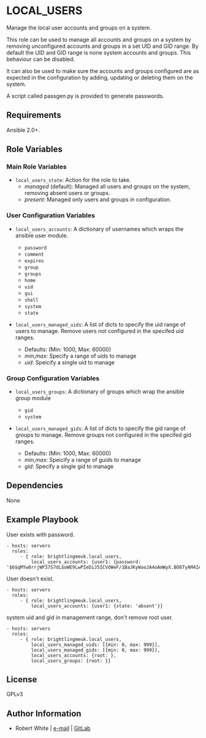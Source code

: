 LOCAL_USERS
===========

Manage the local user accounts and groups on a system. 

This role can be used to manage all accounts and groups on a system by removing unconfigured accounts and groups in a 
set UID and GID range. By default the UID and GID range is none system accounts and groups. This behaviour can be 
disabled.

It can also be used to make sure the accounts and groups configured are as expected in the configuration by adding, 
updating  or deleting them on the system.

A script called passgen.py is provided to generate passwords.

Requirements
------------

Ansible 2.0+.

Role Variables
--------------

### Main Role Variables

* `local_users_state`: Action for the role to take.
  * _managed_ (default): Managed all users and groups on the system, removing absent users or groups.
  * _present_: Managed only users and groups in configuration.

### User Configuration Variables

* `local_users_accounts`: A dictionary of usernames which wraps the ansible user module.
  * `password`
  * `comment`
  * `expires`
  * `group`
  * `groups`
  * `home`
  * `uid`
  * `gui`
  * `shell`
  * `system`
  * `state`

* `local_users_managed_uids`: A list of dicts to specify the uid range of users to manage. 
                              Remove users not configured in the specifed uid ranges.
    * Defaults: (Min: 1000, Max: 60000)
  * _min_,_max_: Specify a range of uids to manage
  * _uid_: Speicify a single uid to manage


### Group Configuration Variables

* `local_users_groups`: A dictionary of groups which wrap the ansible group module
  * `gid`
  * `system`

* `local_users_managed_gids`: A list of dicts to specify the gid range of groups to manage. 
                              Remove groups not configured in the specifed gid ranges.
    * Defaults: (Min: 1000, Max: 60000)
  * _min_,_max_: Speicify a range of guids to manage
  * _gid_: Specify a single gid to manage


Dependencies
------------

None

Example Playbook
----------------

User exists with password.

    - hosts: servers
      roles:
         - { role: brightlingmeuk.local_users,
             local_users_accounts: {user1: {password: '$6$qMYw0rrjWP37S7dL$oWE9LwPIeDiJ5ICVdWeF/1BaJKyWaoJA4oAmWyX.BO6TyAM4IAWUZW4WNWyZdcIoLNxIa2j8TWGldvtiCWfKp/'}}

User doesn't exist.

    - hosts: servers
      roles:
         - { role: brightlingmeuk.local_users,
             local_users_accounts: {user1: {state: 'absent'}}

system uid and gid in management range, don't remove root user.

    - hosts: servers
      roles:
         - { role: brightlingmeuk.local_users,
             local_users_managed_uids: [{min: 0, max: 999}],
             local_users_managed_gids: [{min: 0, max: 999}],
             local_users_accounts: {root: },
             local_users_groups: {root: }}


License
-------

GPLv3

Author Information
------------------

- Robert White | [e-mail](mailto:sentryveil00@gmail.com) | [GitLab](https://gitlab.com/brightling)
